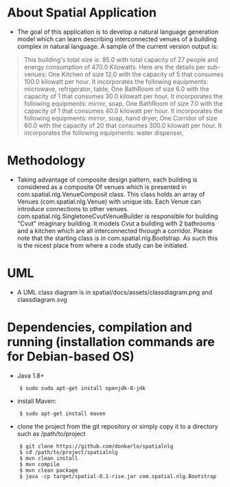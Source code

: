 # About Spatial Application
 * The goal of this application is to develop a natural language generation model which can learn describing interconnected venues of a building complex in natural language. A sample of the current version output is:
> This building's total size is: 85.0 with total capacity of 27 people  and energy consumption of 470.0 Kilowatts. Here are the details per sub-venues: One Kitchen of size 12.0 with the capacity of 5 that consumes 100.0 kilowatt per hour. It incorporates the following equipments:  microwave,  refrigerator,  table, One BathRoom of size 6.0 with the capacity of 1 that consumes 30.0 kilowatt per hour. It incorporates the following equipments:  mirror,  soap, One BathRoom of size 7.0 with the capacity of 1 that consumes 40.0 kilowatt per hour. It incorporates the following equipments:  mirror,  soap,  hand dryer, One Corridor of size 60.0 with the capacity of 20 that consumes 300.0 kilowatt per hour. It incorporates the following equipments:  water dispenser, 

# Methodology
 * Taking advantage of composite design pattern, each building is considered as a composite Of venues which is presented in com.spatial.nlg.VenueComposit class. This class holds an array of Venues (com.spatial.nlg.Venue) with unique ids. Each Venue can introduce connections to other venues. com.spatial.nlg.SingletoneCvutVenueBuilder is responsible for building "Cvut" imaginary building. It models Cvut a building with 2 bathrooms and a kitchen which are all interconnected through a corridor.  Please note that the starting class is in com.spatial.nlg.Bootstrap. As such this is the nicest place from where a code study can be initiated.

# UML
 * A UML class diagram is in spatial/docs/assets/classdiagram.png and classdiagram.svg

# Dependencies, compilation and running (installation commands are for Debian-based OS)
 * Java 1.8+
```
    $ sudo sudo apt-get install openjdk-8-jdk
```
 * install Maven:
```
    $ sudo apt-get install maven
```
 * clone the project from the git repository or simply copy it to a directory such as /path/to/project    
```
    $ git clone https://github.com/donkarlo/spatialnlg
    $ cd /path/to/project/spatialnlg
    $ mvn clean install
    $ mvn compile
    $ mvn clean package
    $ java -cp target/spatial-0.1-rise.jar com.spatial.nlg.Bootstrap
 ```
